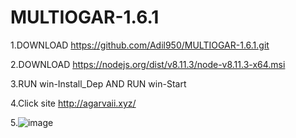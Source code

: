# MULTIOGAR-1.6.1
1.DOWNLOAD https://github.com/Adil950/MULTIOGAR-1.6.1.git

2.DOWNLOAD https://nodejs.org/dist/v8.11.3/node-v8.11.3-x64.msi

3.RUN win-Install_Dep AND RUN win-Start

4.Click site http://agarvaii.xyz/

5.![image](https://user-images.githubusercontent.com/41380252/81676222-7007dc00-9471-11ea-8939-bed9e2af2e30.gif)

